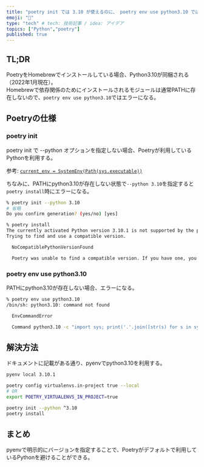 ```yaml
---
title: "poetry init では 3.10 が使えるのに、 poetry env use python3.10 ではエラーになる"
emoji: "🔖"
type: "tech" # tech: 技術記事 / idea: アイデア
topics: ["Python","poetry"]
published: true
---
```


## TL;DR

PoetryをHomebrewでインストールしている場合、Python3.10が同梱される（2022年1月現在）。  
Homebrewで依存関係のためにインストールされるモジュールは通常PATHに存在しないので、`poetry env use python3.10`ではエラーになる。

## Poetryの仕様

### poetry init

poetry init で --python オプションを指定しない場合、Poetryが利用しているPythonを利用する。

参考: [`current_env = SystemEnv(Path(sys.executable))`](https://github.com/python-poetry/poetry/blob/ecb030e1f0b7c13cc11971f00ee5012e82a892bc/src/poetry/console/commands/init.py#L151-L152)

ちなみに、PATHにpython3.10が存在しない状態で`--python 3.10`を指定すると `poetry install`時にエラーになる。

```bash
% poetry init --python 3.10
# 省略
Do you confirm generation? (yes/no) [yes]

% poetry install
The currently activated Python version 3.10.1 is not supported by the project (3.10).
Trying to find and use a compatible version. 

  NoCompatiblePythonVersionFound

  Poetry was unable to find a compatible version. If you have one, you can explicitly use it via the "env use" command.
```

### poetry env use python3.10

PATHにpython3.10が存在しない場合、エラーになる。

```bash
% poetry env use python3.10
/bin/sh: python3.10: command not found

  EnvCommandError

  Command python3.10 -c "import sys; print('.'.join([str(s) for s in sys.version_info[:3]]))" errored with the following return code 127, and output:
```

## 解決方法

ドキュメントに記載がある通り、pyenvでpython3.10を利用する。

```bash
pyenv local 3.10.1

poetry config virtualenvs.in-project true --local
# OR
export POETRY_VIRTUALENVS_IN_PROJECT=true

poetry init --python ^3.10
poetry install
```

## まとめ

pyenvで明示的にバージョンを指定することで、Poetryがデフォルトで利用しているPythonを避けることができる。
